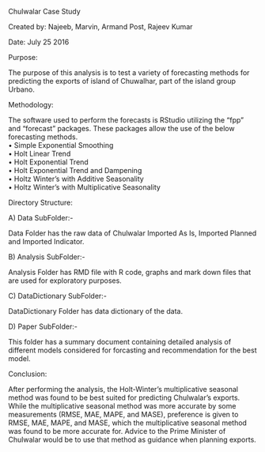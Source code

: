 Chulwalar Case Study

Created by: Najeeb, Marvin, Armand Post, Rajeev Kumar

Date: July 25 2016

Purpose:

The purpose of this analysis is to test a variety of forecasting methods for predicting the exports of island of Chuwalhar, part of the island group Urbano.  

Methodology:

The software used to perform the forecasts is RStudio utilizing the “fpp” and “forecast” packages.  These packages allow the use of the below forecasting methods.  
•	Simple Exponential Smoothing  
•	Holt Linear Trend  
•	Holt Exponential Trend  
•	Holt Exponential Trend and Dampening  
•	Holtz Winter’s with Additive Seasonality  
•	Holtz Winter’s with Multiplicative Seasonality  


Directory Structure:

A) Data SubFolder:-

Data Folder has the raw data of Chulwalar Imported As Is, Imported Planned and Imported Indicator.

B) Analysis SubFolder:-

Analysis Folder has RMD file with R code, graphs and mark down files that are used for exploratory purposes.

C) DataDictionary SubFolder:-

DataDictionary Folder has data dictionary of the data.

D) Paper SubFolder:-

This folder has a summary document containing detailed analysis of different models considered for forcasting and recommendation for the best model.


Conclusion:

After performing the analysis, the Holt-Winter’s multiplicative seasonal method was found to be best suited for predicting Chulwalar’s exports.  While the multiplicative seasonal method was more accurate by some measurements (RMSE, MAE, MAPE, and MASE), preference is given to RMSE, MAE, MAPE, and MASE, which the multiplicative seasonal method was found to be more accurate for.  Advice to the Prime Minister of Chulwalar would be to use that method as guidance when planning exports.